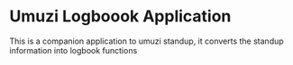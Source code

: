 # Umuzi Logboook Application

This is a companion application to umuzi standup, it converts the standup information into logbook functions
